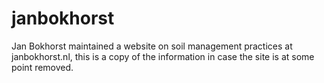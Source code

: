 # janbokhorst
Jan Bokhorst maintained a website on soil management practices at janbokhorst.nl, this is a copy of the information in case the site is at some point removed.

